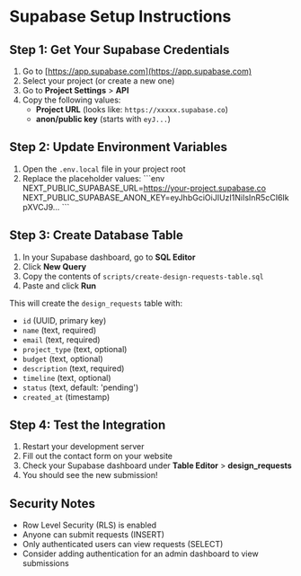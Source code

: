 # Supabase Setup Instructions

## Step 1: Get Your Supabase Credentials

1. Go to [https://app.supabase.com](https://app.supabase.com)
2. Select your project (or create a new one)
3. Go to **Project Settings** > **API**
4. Copy the following values:
   - **Project URL** (looks like: `https://xxxxx.supabase.co`)
   - **anon/public key** (starts with `eyJ...`)

## Step 2: Update Environment Variables

1. Open the `.env.local` file in your project root
2. Replace the placeholder values:
   \`\`\`env
   NEXT_PUBLIC_SUPABASE_URL=https://your-project.supabase.co
   NEXT_PUBLIC_SUPABASE_ANON_KEY=eyJhbGciOiJIUzI1NiIsInR5cCI6IkpXVCJ9...
   \`\`\`

## Step 3: Create Database Table

1. In your Supabase dashboard, go to **SQL Editor**
2. Click **New Query**
3. Copy the contents of `scripts/create-design-requests-table.sql`
4. Paste and click **Run**

This will create the `design_requests` table with:
- `id` (UUID, primary key)
- `name` (text, required)
- `email` (text, required)
- `project_type` (text, optional)
- `budget` (text, optional)
- `description` (text, required)
- `timeline` (text, optional)
- `status` (text, default: 'pending')
- `created_at` (timestamp)

## Step 4: Test the Integration

1. Restart your development server
2. Fill out the contact form on your website
3. Check your Supabase dashboard under **Table Editor** > **design_requests**
4. You should see the new submission!

## Security Notes

- Row Level Security (RLS) is enabled
- Anyone can submit requests (INSERT)
- Only authenticated users can view requests (SELECT)
- Consider adding authentication for an admin dashboard to view submissions
